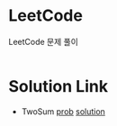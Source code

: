 # LeetCode
LeetCode 문제 풀이
<pre><code></code></pre>
# Solution Link
* TwoSum [prob](https://leetcode.com/problems/two-sum/description/) [solution](https://github.com/uwangg/LeetCode/blob/master/Code/TwoSum.cpp)
